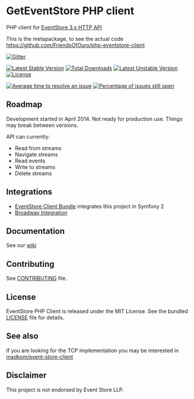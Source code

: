 GetEventStore PHP client
=====================

PHP client for [EventStore 3.x HTTP API](http://docs.geteventstore.com/http-api/latest)

This is the metapackage, to see the actual code https://github.com/FriendsOfOuro/php-eventstore-client

[![Gitter](https://badges.gitter.im/Join%20Chat.svg)](https://gitter.im/friendsofouro/geteventstore-php?utm_source=badge&utm_medium=badge&utm_campaign=pr-badge)

[![Latest Stable Version](https://poser.pugx.org/friendsofouro/eventstore-client/v/stable.svg)](https://packagist.org/packages/dbellettini/eventstore-client) [![Total Downloads](https://poser.pugx.org/dbellettini/eventstore-client/downloads.svg)](https://packagist.org/packages/dbellettini/eventstore-client) [![Latest Unstable Version](https://poser.pugx.org/dbellettini/eventstore-client/v/unstable.svg)](https://packagist.org/packages/dbellettini/eventstore-client) [![License](https://poser.pugx.org/dbellettini/eventstore-client/license.svg)](https://packagist.org/packages/dbellettini/eventstore-client)

[![Average time to resolve an issue](http://isitmaintained.com/badge/resolution/FriendsOfOuro/geteventstore-php.svg)](http://isitmaintained.com/project/FriendsOfOuro/geteventstore-php "Average time to resolve an issue")
[![Percentage of issues still open](http://isitmaintained.com/badge/open/FriendsOfOuro/geteventstore-php.svg)](http://isitmaintained.com/project/FriendsOfOuro/geteventstore-php "Percentage of issues still open")

Roadmap
-------

Development started in April 2014. Not ready for production use. Things may break between versions.

API can currently:

- Read from streams
- Navigate streams
- Read events
- Write to streams
- Delete streams

Integrations
------------
* [EventStore Client Bundle](https://github.com/FriendsOfOuro/eventstore-client-bundle) integrates this project in Symfony 2
* [Broadway Integration](https://github.com/FriendsOfOuro/broadway-eventstore)

Documentation
-------------
See our [wiki](https://github.com/dbellettini/geteventstore-php/wiki)

Contributing
------------

See [CONTRIBUTING](/CONTRIBUTING.md) file.


License
-------

EventStore PHP Client is released under the MIT License. See the bundled
[LICENSE](/LICENSE) file for details.

See also
--------
If you are looking for the TCP implementation you may be interested in [madkom/event-store-client](https://github.com/madkom/event-store-client)

Disclaimer
----------

This project is not endorsed by Event Store LLP.
